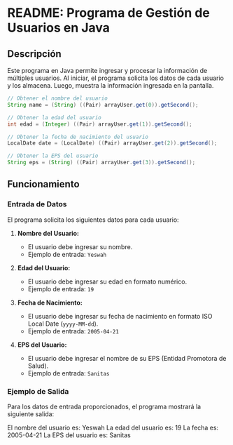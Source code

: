 # README: Programa de Gestión de Usuarios en Java

## Descripción

Este programa en Java permite ingresar y procesar la información de múltiples usuarios. Al iniciar, el programa solicita los datos de cada usuario y los almacena. Luego, muestra la información ingresada en la pantalla.


```java
// Obtener el nombre del usuario
String name = (String) ((Pair) arrayUser.get(0)).getSecond();

// Obtener la edad del usuario
int edad = (Integer) ((Pair) arrayUser.get(1)).getSecond();

// Obtener la fecha de nacimiento del usuario
LocalDate date = (LocalDate) ((Pair) arrayUser.get(2)).getSecond();

// Obtener la EPS del usuario
String eps = (String) ((Pair) arrayUser.get(3)).getSecond();
```

## Funcionamiento

### Entrada de Datos

El programa solicita los siguientes datos para cada usuario:

1. **Nombre del Usuario:**
   - El usuario debe ingresar su nombre.
   - Ejemplo de entrada: `Yeswah`

2. **Edad del Usuario:**
   - El usuario debe ingresar su edad en formato numérico.
   - Ejemplo de entrada: `19`

3. **Fecha de Nacimiento:**
   - El usuario debe ingresar su fecha de nacimiento en formato ISO Local Date (`yyyy-MM-dd`).
   - Ejemplo de entrada: `2005-04-21`

4. **EPS del Usuario:**
   - El usuario debe ingresar el nombre de su EPS (Entidad Promotora de Salud).
   - Ejemplo de entrada: `Sanitas`

### Ejemplo de Salida

Para los datos de entrada proporcionados, el programa mostrará la siguiente salida:

El nombre del usuario es: Yeswah  La edad del usuario es: 19 La fecha es: 2005-04-21 La EPS del usuario es: Sanitas
